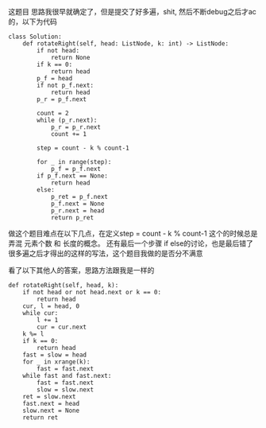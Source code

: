 这题目 思路我很早就确定了，但是提交了好多遍，shit, 然后不断debug之后才ac的，以下为代码

```
class Solution:
    def rotateRight(self, head: ListNode, k: int) -> ListNode:
        if not head:
            return None
        if k == 0:
            return head
        p_f = head
        if not p_f.next:
            return head
        p_r = p_f.next

        count = 2
        while (p_r.next):
            p_r = p_r.next
            count += 1

        step = count - k % count-1

        for _ in range(step):
            p_f = p_f.next
        if p_f.next == None:
            return head
        else:
            p_ret = p_f.next
            p_f.next = None
            p_r.next = head
            return p_ret
```

做这个题目难点在以下几点，在定义step = count - k % count-1 这个的时候总是弄混 元素个数 和 长度的概念。 还有最后一个步骤 if else的讨论，也是最后错了很多遍之后才得出的这样的写法，这个题目我做的是否分不满意

看了以下其他人的答案，思路方法跟我是一样的
```
def rotateRight(self, head, k):
    if not head or not head.next or k == 0:
        return head
    cur, l = head, 0
    while cur:
        l += 1
        cur = cur.next
    k %= l
    if k == 0:
        return head
    fast = slow = head
    for _ in xrange(k):
        fast = fast.next
    while fast and fast.next:
        fast = fast.next
        slow = slow.next
    ret = slow.next
    fast.next = head
    slow.next = None
    return ret
```